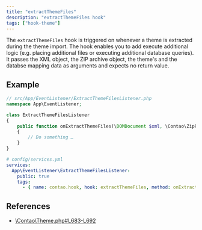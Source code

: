 ```yaml
---
title: "extractThemeFiles"
description: "extractThemeFiles hook"
tags: ["hook-theme"]
---
```


The `extractThemeFiles` hook is triggered on whenever a theme is extracted during
the theme import. The hook enables you to add execute additional logic (e.g. placing
additional files or executing additional database queries). It passes the XML object, 
the ZIP archive object, the theme's and the databse mapping data as arguments and 
expects no return value.

## Example

```php
// src/App/EventListener/ExtractThemeFilesListener.php
namespace App\EventListener;

class ExtractThemeFilesListener
{
    public function onExtractThemeFiles(\DOMDocument $xml, \Contao\ZipReader $zipArchive, int $themeId, array $mapper): void
    {
        // Do something …
    }
}
```

```yml
# config/services.yml
services:
  App\EventListener\ExtractThemeFilesListener:
    public: true
    tags:
      - { name: contao.hook, hook: extractThemeFiles, method: onExtractThemeFiles }
```

## References

* [\Contao\Theme.php#L683-L692](https://github.com/contao/contao/blob/4.7.6/core-bundle/src/Resources/contao/classes/Theme.php#L683-L692)
